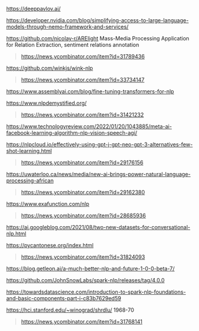 https://deeppavlov.ai/

https://developer.nvidia.com/blog/simplifying-access-to-large-language-models-through-nemo-framework-and-services/

https://github.com/nicolay-r/ARElight Mass-Media Processing Application for Relation Extraction,  sentiment relations annotation
> https://news.ycombinator.com/item?id=31789436

https://github.com/winkjs/wink-nlp
> https://news.ycombinator.com/item?id=33734147

https://www.assemblyai.com/blog/fine-tuning-transformers-for-nlp

https://www.nlpdemystified.org/
> https://news.ycombinator.com/item?id=31421232

https://www.technologyreview.com/2022/01/20/1043885/meta-ai-facebook-learning-algorithm-nlp-vision-speech-agi/

https://nlpcloud.io/effectively-using-gpt-j-gpt-neo-gpt-3-alternatives-few-shot-learning.html
> https://news.ycombinator.com/item?id=29176156

https://uwaterloo.ca/news/media/new-ai-brings-power-natural-language-processing-african
> https://news.ycombinator.com/item?id=29162380

https://www.exafunction.com/nlp
> https://news.ycombinator.com/item?id=28685936
 
https://ai.googleblog.com/2021/08/two-new-datasets-for-conversational-nlp.html

https://pycantonese.org/index.html
> https://news.ycombinator.com/item?id=31824093

https://blog.getleon.ai/a-much-better-nlp-and-future-1-0-0-beta-7/

https://github.com/JohnSnowLabs/spark-nlp/releases/tag/4.0.0

https://towardsdatascience.com/introduction-to-spark-nlp-foundations-and-basic-components-part-i-c83b7629ed59

https://hci.stanford.edu/~winograd/shrdlu/ 1968-70
> https://news.ycombinator.com/item?id=31768141